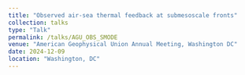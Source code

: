 ```yaml
---
title: "Observed air-sea thermal feedback at submesoscale fronts"
collection: talks
type: "Talk"
permalink: /talks/AGU_OBS_SMODE
venue: "American Geophysical Union Annual Meeting, Washington DC"
date: 2024-12-09
location: "Washington, DC"
---
```

